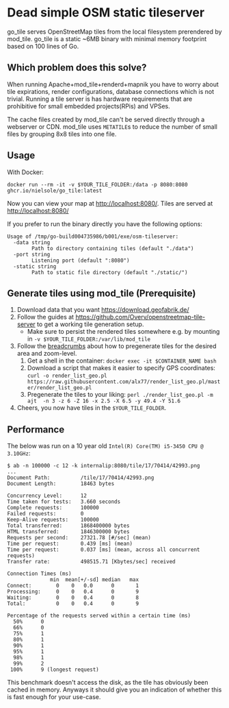 # Dead simple OSM static tileserver

go_tile serves OpenStreetMap tiles from the local filesystem prerendered by mod_tile.
go_tile is a static ~6MB binary with minimal memory footprint based on 100 lines of Go.

## Which problem does this solve?

When running Apache+mod_tile+renderd+mapnik you have to worry about tile expirations, render configurations, database connections which is not trivial.
Running a tile server is has hardware requirements that are prohibitive for small embedded projects(RPis) and VPSes.

The cache files created by mod_tile can't be served directly through a webserver or CDN.
mod_tile uses `METATILE`s to reduce the number of small files by grouping 8x8 tiles into one file.

## Usage

With Docker:

```
docker run --rm -it -v $YOUR_TILE_FOLDER:/data -p 8080:8080 ghcr.io/nielsole/go_tile:latest
```

Now you can view your map at <http://localhost:8080/>. Tiles are served at <http://localhost:8080/>

If you prefer to run the binary directly you have the following options:

```
Usage of /tmp/go-build004735986/b001/exe/osm-tileserver:
  -data string
        Path to directory containing tiles (default "./data")
  -port string
        Listening port (default ":8080")
  -static string
        Path to static file directory (default "./static/")
```

## Generate tiles using mod_tile (Prerequisite)

1. Download data that you want <https://download.geofabrik.de/>
1. Follow the guides at <https://github.com/Overv/openstreetmap-tile-server> to get a working tile generation setup.
    * Make sure to persist the rendered tiles somewhere e.g. by mounting in `-v $YOUR_TILE_FOLDER:/var/lib/mod_tile`
2. Follow the [breadcrumbs](https://github.com/Overv/openstreetmap-tile-server/issues/15) about how to pregenerate tiles for the desired area and zoom-level.
    1. Get a shell in the container: `docker exec -it $CONTAINER_NAME bash`
    2. Download a script that makes it easier to specify GPS coordinates: `curl -o render_list_geo.pl https://raw.githubusercontent.com/alx77/render_list_geo.pl/master/render_list_geo.pl`
    3. Pregenerate the tiles to your liking: `perl ./render_list_geo.pl -m ajt  -n 3 -z 6 -Z 16 -x 2.5 -X 6.5 -y 49.4 -Y 51.6`
3. Cheers, you now have tiles in the `$YOUR_TILE_FOLDER`.

## Performance

The below was run on a 10 year old `Intel(R) Core(TM) i5-3450 CPU @ 3.10GHz`:

```
$ ab -n 100000 -c 12 -k internalip:8080/tile/17/70414/42993.png
...
Document Path:          /tile/17/70414/42993.png
Document Length:        18463 bytes

Concurrency Level:      12
Time taken for tests:   3.660 seconds
Complete requests:      100000
Failed requests:        0
Keep-Alive requests:    100000
Total transferred:      1868400000 bytes
HTML transferred:       1846300000 bytes
Requests per second:    27321.78 [#/sec] (mean)
Time per request:       0.439 [ms] (mean)
Time per request:       0.037 [ms] (mean, across all concurrent requests)
Transfer rate:          498515.71 [Kbytes/sec] received

Connection Times (ms)
              min  mean[+/-sd] median   max
Connect:        0    0   0.0      0       1
Processing:     0    0   0.4      0       9
Waiting:        0    0   0.4      0       8
Total:          0    0   0.4      0       9

Percentage of the requests served within a certain time (ms)
  50%      0
  66%      0
  75%      1
  80%      1
  90%      1
  95%      1
  98%      1
  99%      2
 100%      9 (longest request)
```

This benchmark doesn't access the disk, as the tile has obviously been cached in memory. 
Anyways it should give you an indication of whether this is fast enough for your use-case.
